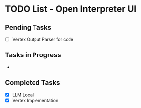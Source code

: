 # TODO List - Open Interpreter UI

## Pending Tasks

- [ ] Vertex Output Parser for code

## Tasks in Progress

- 

## Completed Tasks

- [x] LLM Local
- [x] Vertex Implementation